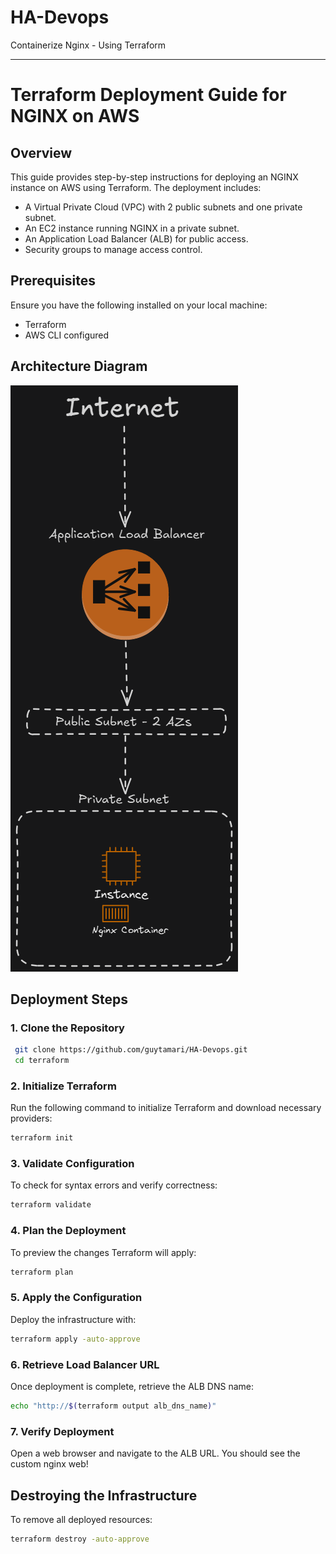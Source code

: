 # HA-Devops

Containerize Nginx - Using Terraform

---

# Terraform Deployment Guide for NGINX on AWS

## Overview

This guide provides step-by-step instructions for deploying an NGINX instance on AWS using Terraform. The deployment includes:

- A Virtual Private Cloud (VPC) with 2 public subnets and one private subnet.
- An EC2 instance running NGINX in a private subnet.
- An Application Load Balancer (ALB) for public access.
- Security groups to manage access control.

## Prerequisites

Ensure you have the following installed on your local machine:

- Terraform
- AWS CLI configured

## Architecture Diagram

![architecure-diagram](images/architecure-diagram.png)

## Deployment Steps

### 1. Clone the Repository

```sh
 git clone https://github.com/guytamari/HA-Devops.git
 cd terraform
```

### 2. Initialize Terraform

Run the following command to initialize Terraform and download necessary providers:

```sh
terraform init
```

### 3. Validate Configuration

To check for syntax errors and verify correctness:

```sh
terraform validate
```

### 4. Plan the Deployment

To preview the changes Terraform will apply:

```sh
terraform plan
```

### 5. Apply the Configuration

Deploy the infrastructure with:

```sh
terraform apply -auto-approve
```

### 6. Retrieve Load Balancer URL

Once deployment is complete, retrieve the ALB DNS name:

```sh
echo "http://$(terraform output alb_dns_name)"
```

### 7. Verify Deployment

Open a web browser and navigate to the ALB URL. You should see the custom nginx web!

## Destroying the Infrastructure

To remove all deployed resources:

```sh
terraform destroy -auto-approve
```
